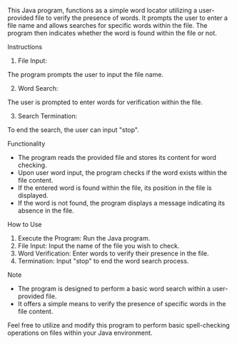 This Java program, functions as a simple word locator utilizing a user-provided file to verify the presence of words. It prompts the user to enter a file name and allows searches for specific words within the file. The program then indicates whether the word is found within the file or not.

Instructions

1. File Input: 

The program prompts the user to input the file name.

2. Word Search: 

The user is prompted to enter words for verification within the file.

3. Search Termination: 

To end the search, the user can input "stop".

Functionality

- The program reads the provided file and stores its content for word checking.
- Upon user word input, the program checks if the word exists within the file content.
- If the entered word is found within the file, its position in the file is displayed.
- If the word is not found, the program displays a message indicating its absence in the file.
  
How to Use

1. Execute the Program: Run the Java program.
2. File Input: Input the name of the file you wish to check.
3. Word Verification: Enter words to verify their presence in the file.
4. Termination: Input "stop" to end the word search process.
   
Note

- The program is designed to perform a basic word search within a user-provided file.
- It offers a simple means to verify the presence of specific words in the file content.

  
Feel free to utilize and modify this program to perform basic spell-checking operations on files within your Java environment.
